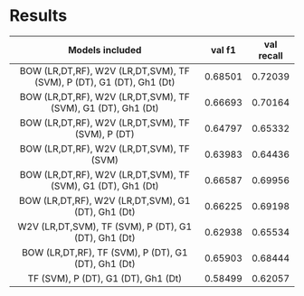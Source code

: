 # Results

Models included | val f1 | val recall
:-----: | :-----: | :-----: 
BOW (LR,DT,RF), W2V (LR,DT,SVM), TF (SVM), P (DT), G1 (DT), Gh1 (Dt) | 0.68501 | 0.72039
BOW (LR,DT,RF), W2V (LR,DT,SVM), TF (SVM), G1 (DT), Gh1 (Dt) | 0.66693 | 0.70164
BOW (LR,DT,RF), W2V (LR,DT,SVM), TF (SVM), P (DT) | 0.64797 | 0.65332
BOW (LR,DT,RF), W2V (LR,DT,SVM), TF (SVM) | 0.63983 | 0.64436
BOW (LR,DT,RF), W2V (LR,DT,SVM), TF (SVM), G1 (DT), Gh1 (Dt) | 0.66587 | 0.69956
BOW (LR,DT,RF), W2V (LR,DT,SVM), G1 (DT), Gh1 (Dt) | 0.66225 | 0.69198
W2V (LR,DT,SVM), TF (SVM), P (DT), G1 (DT), Gh1 (Dt) | 0.62938 | 0.65534
BOW (LR,DT,RF), TF (SVM), P (DT), G1 (DT), Gh1 (Dt) | 0.65903 | 0.68444
TF (SVM), P (DT), G1 (DT), Gh1 (Dt) | 0.58499 | 0.62057
